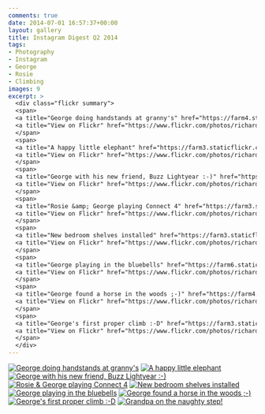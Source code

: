```yaml
---
comments: true
date: 2014-07-01 16:57:37+00:00
layout: gallery
title: Instagram Digest Q2 2014
tags:
- Photography
- Instagram
- George
- Rosie
- Climbing
images: 9
excerpt: >
  <div class="flickr summary">
  <span>
  <a title="George doing handstands at granny's" href="https://farm4.staticflickr.com/3749/13799756604_6f5cc4d487_b.jpg" class="image cboxElement" rel="gallery3"><img src="https://farm4.staticflickr.com/3749/13799756604_6f5cc4d487_q.jpg" alt="George doing handstands at granny's"></a>
  <a title="View on Flickr" href="https://www.flickr.com/photos/richard-perry/13799756604/" class="flickrlink"> </a>
  </span>
  <span>
  <a title="A happy little elephant" href="https://farm3.staticflickr.com/2905/14434295415_835d48a8a1_b.jpg" class="image cboxElement" rel="gallery3"><img src="https://farm3.staticflickr.com/2905/14434295415_835d48a8a1_q.jpg" alt="A happy little elephant"></a>
  <a title="View on Flickr" href="https://www.flickr.com/photos/richard-perry/14434295415/" class="flickrlink"> </a>
  </span>
  <span>
  <a title="George with his new friend, Buzz Lightyear :-)" href="https://farm4.staticflickr.com/3893/14434293065_a4d6721e1a_b.jpg" class="image cboxElement" rel="gallery3"><img src="https://farm4.staticflickr.com/3893/14434293065_a4d6721e1a_q.jpg" alt="George with his new friend, Buzz Lightyear :-)"></a>
  <a title="View on Flickr" href="https://www.flickr.com/photos/richard-perry/14434293065/" class="flickrlink"> </a>
  </span>
  <span>
  <a title="Rosie &amp; George playing Connect 4" href="https://farm3.staticflickr.com/2918/14433171774_ebc7e8dfd0_b.jpg" class="image cboxElement" rel="gallery3"><img src="https://farm3.staticflickr.com/2918/14433171774_ebc7e8dfd0_q.jpg" alt="Rosie &amp; George playing Connect 4"></a>
  <a title="View on Flickr" href="https://www.flickr.com/photos/richard-perry/14433171774/" class="flickrlink"> </a>
  </span>
  <span>
  <a title="New bedroom shelves installed" href="https://farm3.staticflickr.com/2922/14247649819_d242cc8153_b.jpg" class="image cboxElement" rel="gallery3"><img src="https://farm3.staticflickr.com/2922/14247649819_d242cc8153_q.jpg" alt="New bedroom shelves installed"></a>
  <a title="View on Flickr" href="https://www.flickr.com/photos/richard-perry/14247649819/" class="flickrlink"> </a>
  </span>
  <span>
  <a title="George playing in the bluebells" href="https://farm6.staticflickr.com/5511/14454477943_007ccdec67_b.jpg" class="image cboxElement" rel="gallery3"><img src="https://farm6.staticflickr.com/5511/14454477943_007ccdec67_q.jpg" alt="George playing in the bluebells"></a>
  <a title="View on Flickr" href="https://www.flickr.com/photos/richard-perry/14454477943/" class="flickrlink"> </a>
  </span>
  <span>
  <a title="George found a horse in the woods ;-)" href="https://farm4.staticflickr.com/3925/14247843527_e958d86b0b_b.jpg" class="image cboxElement" rel="gallery3"><img src="https://farm4.staticflickr.com/3925/14247843527_e958d86b0b_q.jpg" alt="George found a horse in the woods ;-)"></a>
  <a title="View on Flickr" href="https://www.flickr.com/photos/richard-perry/14247843527/" class="flickrlink"> </a>
  </span>
  <span>
  <a title="George's first proper climb :-D" href="https://farm3.staticflickr.com/2907/14247635109_640d5dd614_b.jpg" class="image cboxElement" rel="gallery3"><img src="https://farm3.staticflickr.com/2907/14247635109_640d5dd614_q.jpg" alt="George's first proper climb :-D"></a>
  <a title="View on Flickr" href="https://www.flickr.com/photos/richard-perry/14247635109/" class="flickrlink"> </a>
  </span>
  </div>
---
```


<div class="flickr gallery">
<span>
<a title="George doing handstands at granny's" href="https://farm4.staticflickr.com/3749/13799756604_6f5cc4d487_b.jpg" class="image cboxElement" rel="gallery0"><img src="https://farm4.staticflickr.com/3749/13799756604_6f5cc4d487_q.jpg" alt="George doing handstands at granny's"></a>
<a title="View on Flickr" href="https://www.flickr.com/photos/richard-perry/13799756604/" class="flickrlink"> </a>
</span>
<span>
<a title="A happy little elephant" href="https://farm3.staticflickr.com/2905/14434295415_835d48a8a1_b.jpg" class="image cboxElement" rel="gallery0"><img src="https://farm3.staticflickr.com/2905/14434295415_835d48a8a1_q.jpg" alt="A happy little elephant"></a>
<a title="View on Flickr" href="https://www.flickr.com/photos/richard-perry/14434295415/" class="flickrlink"> </a>
</span>
<span>
<a title="George with his new friend, Buzz Lightyear :-)" href="https://farm4.staticflickr.com/3893/14434293065_a4d6721e1a_b.jpg" class="image cboxElement" rel="gallery0"><img src="https://farm4.staticflickr.com/3893/14434293065_a4d6721e1a_q.jpg" alt="George with his new friend, Buzz Lightyear :-)"></a>
<a title="View on Flickr" href="https://www.flickr.com/photos/richard-perry/14434293065/" class="flickrlink"> </a>
</span>
<span>
<a title="Rosie &amp; George playing Connect 4" href="https://farm3.staticflickr.com/2918/14433171774_ebc7e8dfd0_b.jpg" class="image cboxElement" rel="gallery0"><img src="https://farm3.staticflickr.com/2918/14433171774_ebc7e8dfd0_q.jpg" alt="Rosie &amp; George playing Connect 4"></a>
<a title="View on Flickr" href="https://www.flickr.com/photos/richard-perry/14433171774/" class="flickrlink"> </a>
</span>
<span>
<a title="New bedroom shelves installed" href="https://farm3.staticflickr.com/2922/14247649819_d242cc8153_b.jpg" class="image cboxElement" rel="gallery0"><img src="https://farm3.staticflickr.com/2922/14247649819_d242cc8153_q.jpg" alt="New bedroom shelves installed"></a>
<a title="View on Flickr" href="https://www.flickr.com/photos/richard-perry/14247649819/" class="flickrlink"> </a>
</span>
<span>
<a title="George playing in the bluebells" href="https://farm6.staticflickr.com/5511/14454477943_007ccdec67_b.jpg" class="image cboxElement" rel="gallery0"><img src="https://farm6.staticflickr.com/5511/14454477943_007ccdec67_q.jpg" alt="George playing in the bluebells"></a>
<a title="View on Flickr" href="https://www.flickr.com/photos/richard-perry/14454477943/" class="flickrlink"> </a>
</span>
<span>
<a title="George found a horse in the woods ;-)" href="https://farm4.staticflickr.com/3925/14247843527_e958d86b0b_b.jpg" class="image cboxElement" rel="gallery0"><img src="https://farm4.staticflickr.com/3925/14247843527_e958d86b0b_q.jpg" alt="George found a horse in the woods ;-)"></a>
<a title="View on Flickr" href="https://www.flickr.com/photos/richard-perry/14247843527/" class="flickrlink"> </a>
</span>
<span>
<a title="George's first proper climb :-D" href="https://farm3.staticflickr.com/2907/14247635109_640d5dd614_b.jpg" class="image cboxElement" rel="gallery0"><img src="https://farm3.staticflickr.com/2907/14247635109_640d5dd614_q.jpg" alt="George's first proper climb :-D"></a>
<a title="View on Flickr" href="https://www.flickr.com/photos/richard-perry/14247635109/" class="flickrlink"> </a>
</span>
<span>
<a title="Grandpa on the naughty step!" href="https://farm6.staticflickr.com/5483/14247674620_5f4785ef2e_b.jpg" class="image cboxElement" rel="gallery0"><img src="https://farm6.staticflickr.com/5483/14247674620_5f4785ef2e_q.jpg" alt="Grandpa on the naughty step!"></a>
<a title="View on Flickr" href="https://www.flickr.com/photos/richard-perry/14247674620/" class="flickrlink"> </a>
</span>
</div>